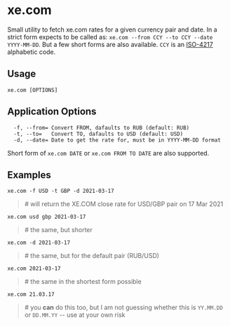 # xe.com

Small utility to fetch xe.com rates for a given currency pair and date. In a strict form expects to be called as: `xe.com --from CCY --to CCY --date YYYY-MM-DD`. But a few short forms are also available. `CCY` is an [ISO-4217](https://en.wikipedia.org/wiki/ISO_4217) alphabetic code.

## Usage
`xe.com [OPTIONS]`

## Application Options

```
  -f, --from= Convert FROM, dafaults to RUB (default: RUB)
  -t, --to=   Convert TO, dafaults to USD (default: USD)
  -d, --date= Date to get the rate for, must be in YYYY-MM-DD format
```

Short form of `xe.com DATE` or `xe.com FROM TO DATE` are also supported.

## Examples

`xe.com -f USD -t GBP -d 2021-03-17`
> \# will return the XE.COM close rate for USD/GBP pair on 17 Mar 2021

`xe.com usd gbp 2021-03-17`
> \# the same, but shorter

`xe.com -d 2021-03-17`
> \# the same, but for the default pair (RUB/USD)

`xe.com 2021-03-17`
> \# the same in the shortest form possible

`xe.com 21.03.17`
> \# you **can** do this too, but I am not guessing whether this is `YY.MM.DD` or `DD.MM.YY` -- use at your own risk
